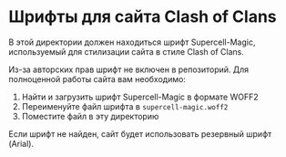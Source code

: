 # Шрифты для сайта Clash of Clans

В этой директории должен находиться шрифт Supercell-Magic, используемый для стилизации сайта в стиле Clash of Clans.

Из-за авторских прав шрифт не включен в репозиторий. Для полноценной работы сайта вам необходимо:

1. Найти и загрузить шрифт Supercell-Magic в формате WOFF2
2. Переименуйте файл шрифта в `supercell-magic.woff2`
3. Поместите файл в эту директорию

Если шрифт не найден, сайт будет использовать резервный шрифт (Arial). 
